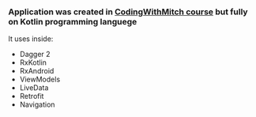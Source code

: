### Application was created in [CodingWithMitch course](https://codingwithmitch.com/courses/dagger22-android/) but fully on Kotlin programming languege

It uses inside:
 - Dagger 2 
 - RxKotlin
 - RxAndroid
 - ViewModels
 - LiveData
 - Retrofit
 - Navigation
